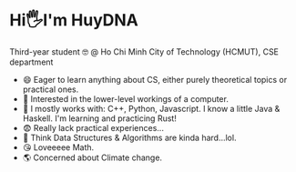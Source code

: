 # Hi🖐️I'm HuyDNA 
Third-year student 🤓 @ Ho Chi Minh City of Technology (HCMUT), CSE department

* 😄 Eager to learn anything about CS, either purely theoretical topics or practical ones.
* 🤩 Interested in the lower-level workings of a computer.
* 🐤 I mostly works with: C++, Python, Javascript. I know a little Java & Haskell. I'm learning and practicing Rust!
* 😨 Really lack practical experiences...
* 🥲 Think Data Structures & Algorithms are kinda hard...lol.
* 😘 Loveeeee Math.
* 🌎 Concerned about Climate change.
